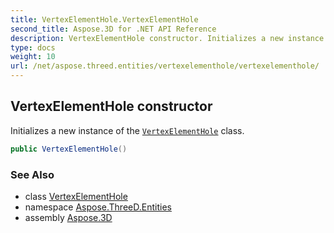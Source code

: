 ```yaml
---
title: VertexElementHole.VertexElementHole
second_title: Aspose.3D for .NET API Reference
description: VertexElementHole constructor. Initializes a new instance of the VertexElementHole class
type: docs
weight: 10
url: /net/aspose.threed.entities/vertexelementhole/vertexelementhole/
---
```

## VertexElementHole constructor

Initializes a new instance of the [`VertexElementHole`](../) class.

```csharp
public VertexElementHole()
```

### See Also

* class [VertexElementHole](../)
* namespace [Aspose.ThreeD.Entities](../../vertexelementhole/)
* assembly [Aspose.3D](../../../)


